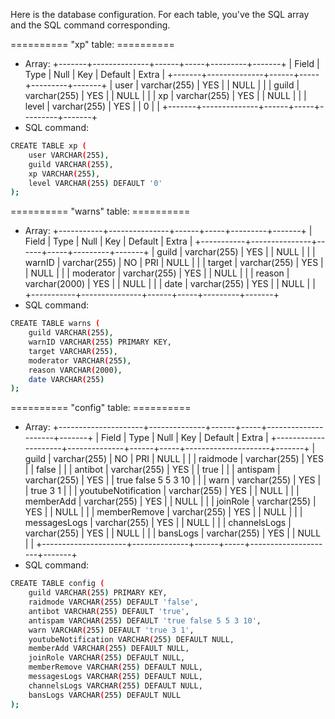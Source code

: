 Here is the database configuration.
For each table, you've the SQL array and the SQL command corresponding.

========== "xp" table: ==========
- Array:
+-------+--------------+------+-----+---------+-------+
| Field | Type         | Null | Key | Default | Extra |
+-------+--------------+------+-----+---------+-------+
| user  | varchar(255) | YES  |     | NULL    |       |
| guild | varchar(255) | YES  |     | NULL    |       |
| xp    | varchar(255) | YES  |     | NULL    |       |
| level | varchar(255) | YES  |     | 0       |       |
+-------+--------------+------+-----+---------+-------+
- SQL command:
``` sh
CREATE TABLE xp (
    user VARCHAR(255),
    guild VARCHAR(255),
    xp VARCHAR(255),
    level VARCHAR(255) DEFAULT '0'
);
```

========== "warns" table: ==========
- Array:
+-----------+---------------+------+-----+---------+-------+
| Field     | Type          | Null | Key | Default | Extra |
+-----------+---------------+------+-----+---------+-------+
| guild     | varchar(255)  | YES  |     | NULL    |       |
| warnID    | varchar(255)  | NO   | PRI | NULL    |       |
| target    | varchar(255)  | YES  |     | NULL    |       |
| moderator | varchar(255)  | YES  |     | NULL    |       |
| reason    | varchar(2000) | YES  |     | NULL    |       |
| date      | varchar(255)  | YES  |     | NULL    |       |
+-----------+---------------+------+-----+---------+-------+
- SQL command:
``` sh
CREATE TABLE warns (
    guild VARCHAR(255),
    warnID VARCHAR(255) PRIMARY KEY,
    target VARCHAR(255),
    moderator VARCHAR(255),
    reason VARCHAR(2000),
    date VARCHAR(255)
);
```

========== "config" table: ==========
- Array:
+---------------------+--------------+------+-----+---------------------+-------+
| Field               | Type         | Null | Key | Default             | Extra |
+---------------------+--------------+------+-----+---------------------+-------+
| guild               | varchar(255) | NO   | PRI | NULL                |       |
| raidmode            | varchar(255) | YES  |     | false               |       |
| antibot             | varchar(255) | YES  |     | true                |       |
| antispam            | varchar(255) | YES  |     | true false 5 5 3 10 |       |
| warn                | varchar(255) | YES  |     | true 3 1            |       |
| youtubeNotification | varchar(255) | YES  |     | NULL                |       |
| memberAdd           | varchar(255) | YES  |     | NULL                |       |
| joinRole            | varchar(255) | YES  |     | NULL                |       |
| memberRemove        | varchar(255) | YES  |     | NULL                |       |
| messagesLogs        | varchar(255) | YES  |     | NULL                |       |
| channelsLogs        | varchar(255) | YES  |     | NULL                |       |
| bansLogs            | varchar(255) | YES  |     | NULL                |       |
+---------------------+--------------+------+-----+---------------------+-------+
- SQL command:
``` sh
CREATE TABLE config (
    guild VARCHAR(255) PRIMARY KEY,
    raidmode VARCHAR(255) DEFAULT 'false',
    antibot VARCHAR(255) DEFAULT 'true',
    antispam VARCHAR(255) DEFAULT 'true false 5 5 3 10',
    warn VARCHAR(255) DEFAULT 'true 3 1',
    youtubeNotification VARCHAR(255) DEFAULT NULL,
    memberAdd VARCHAR(255) DEFAULT NULL,
    joinRole VARCHAR(255) DEFAULT NULL,
    memberRemove VARCHAR(255) DEFAULT NULL,
    messagesLogs VARCHAR(255) DEFAULT NULL,
    channelsLogs VARCHAR(255) DEFAULT NULL,
    bansLogs VARCHAR(255) DEFAULT NULL
);
```
